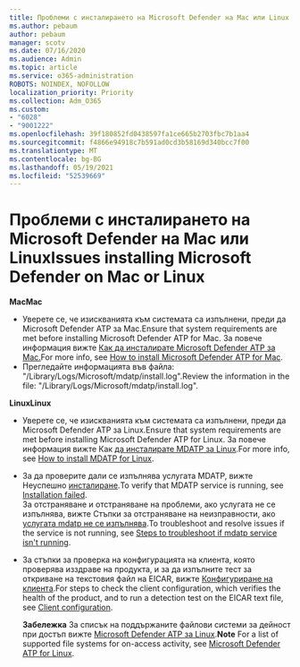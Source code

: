 ```yaml
---
title: Проблеми с инсталирането на Microsoft Defender на Mac или Linux
ms.author: pebaum
author: pebaum
manager: scotv
ms.date: 07/16/2020
ms.audience: Admin
ms.topic: article
ms.service: o365-administration
ROBOTS: NOINDEX, NOFOLLOW
localization_priority: Priority
ms.collection: Adm_O365
ms.custom:
- "6028"
- "9001222"
ms.openlocfilehash: 39f180852fd0438597fa1ce665b2703fbc7b1aa4
ms.sourcegitcommit: f4866e94918c7b591ad0cd3b58169d340bcc7f00
ms.translationtype: MT
ms.contentlocale: bg-BG
ms.lasthandoff: 05/19/2021
ms.locfileid: "52539669"
---
```

# <a name="issues-installing-microsoft-defender-on-mac-or-linux"></a><span data-ttu-id="1418d-102">Проблеми с инсталирането на Microsoft Defender на Mac или Linux</span><span class="sxs-lookup"><span data-stu-id="1418d-102">Issues installing Microsoft Defender on Mac or Linux</span></span>

<span data-ttu-id="1418d-103">**Mac**</span><span class="sxs-lookup"><span data-stu-id="1418d-103">**Mac**</span></span>

- <span data-ttu-id="1418d-104">Уверете се, че изискванията към системата са изпълнени, преди да Microsoft Defender ATP за Mac.</span><span class="sxs-lookup"><span data-stu-id="1418d-104">Ensure that system requirements are met before installing Microsoft Defender ATP for Mac.</span></span> <span data-ttu-id="1418d-105">За повече информация вижте [Как да инсталирате Microsoft Defender ATP за Mac.](/windows/security/threat-protection/microsoft-defender-atp/microsoft-defender-atp-mac#how-to-install-microsoft-defender-atp-for-mac)</span><span class="sxs-lookup"><span data-stu-id="1418d-105">For more info, see [How to install Microsoft Defender ATP for Mac](/windows/security/threat-protection/microsoft-defender-atp/microsoft-defender-atp-mac#how-to-install-microsoft-defender-atp-for-mac).</span></span>  
- <span data-ttu-id="1418d-106">Прегледайте информацията във файла: "/Library/Logs/Microsoft/mdatp/install.log".</span><span class="sxs-lookup"><span data-stu-id="1418d-106">Review the information in the file: "/Library/Logs/Microsoft/mdatp/install.log".</span></span>

<span data-ttu-id="1418d-107">**Linux**</span><span class="sxs-lookup"><span data-stu-id="1418d-107">**Linux**</span></span>

- <span data-ttu-id="1418d-108">Уверете се, че изискванията към системата са изпълнени, преди да Microsoft Defender ATP за Linux.</span><span class="sxs-lookup"><span data-stu-id="1418d-108">Ensure that system requirements are met before installing Microsoft Defender ATP for Linux.</span></span> <span data-ttu-id="1418d-109">За повече информация вижте Как [да инсталирате MDATP за Linux](/windows/security/threat-protection/microsoft-defender-atp/microsoft-defender-atp-linux#system-requirements).</span><span class="sxs-lookup"><span data-stu-id="1418d-109">For more info, see [How to install MDATP for Linux](/windows/security/threat-protection/microsoft-defender-atp/microsoft-defender-atp-linux#system-requirements).</span></span> 
- <span data-ttu-id="1418d-110">За да проверите дали се изпълнява услугата MDATP, вижте Неуспешно [инсталиране](/windows/security/threat-protection/microsoft-defender-atp/linux-support-install#installation-failed).</span><span class="sxs-lookup"><span data-stu-id="1418d-110">To verify that MDATP service is running, see [Installation failed](/windows/security/threat-protection/microsoft-defender-atp/linux-support-install#installation-failed).</span></span>  
    <span data-ttu-id="1418d-111">За отстраняване и отстраняване на проблеми, ако услугата не се изпълнява, вижте Стъпки за отстраняване на неизправности, ако [услугата mdatp не се изпълнява](/windows/security/threat-protection/microsoft-defender-atp/linux-support-install#steps-to-troubleshoot-if-mdatp-service-isnt-running).</span><span class="sxs-lookup"><span data-stu-id="1418d-111">To troubleshoot and resolve issues if the service is not running, see [Steps to troubleshoot if mdatp service isn't running](/windows/security/threat-protection/microsoft-defender-atp/linux-support-install#steps-to-troubleshoot-if-mdatp-service-isnt-running).</span></span>
- <span data-ttu-id="1418d-112">За стъпки за проверка на конфигурацията на клиента, която проверява изздраве на продукта, и за да изпълните тест за откриване на текстовия файл на EICAR, вижте [Конфигуриране на клиента](/windows/security/threat-protection/microsoft-defender-atp/linux-install-manually#client-configuration).</span><span class="sxs-lookup"><span data-stu-id="1418d-112">For steps to check the client configuration, which verifies the health of the product, and to run a detection test on the EICAR text file, see [Client configuration](/windows/security/threat-protection/microsoft-defender-atp/linux-install-manually#client-configuration).</span></span>  

    <span data-ttu-id="1418d-113">**Забележка** За списък на поддържаните файлови системи за дейност при достъп вижте [Microsoft Defender ATP за Linux](/windows/security/threat-protection/microsoft-defender-atp/microsoft-defender-atp-linux#system-requirements).</span><span class="sxs-lookup"><span data-stu-id="1418d-113">**Note** For a list of supported file systems for on-access activity, see [Microsoft Defender ATP for Linux](/windows/security/threat-protection/microsoft-defender-atp/microsoft-defender-atp-linux#system-requirements).</span></span>